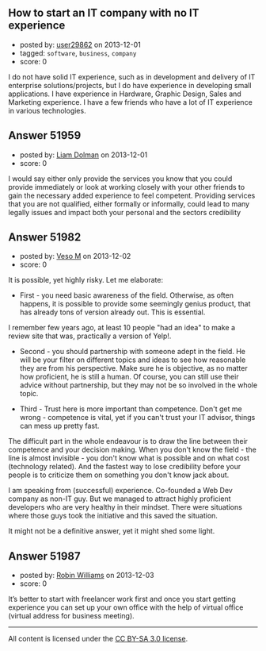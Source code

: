 ## How to start an IT company with no IT experience

- posted by: [user29862](https://stackexchange.com/users/-1/29862-user29862) on 2013-12-01
- tagged: `software`, `business`, `company`
- score: 0

<p>I do not have solid IT experience, such as in development and delivery of IT enterprise solutions/projects, but I do have experience in developing small applications. I have experience in Hardware, Graphic Design, Sales and Marketing experience. I have a few friends who have a lot of IT experience in various technologies.</p>



## Answer 51959

- posted by: [Liam Dolman](https://stackexchange.com/users/-1/27824-liam-dolman) on 2013-12-01
- score: 0

<p>I would say either only provide the services you know that you could provide immediately or look at working closely with your other friends to gain the necessary added experience to feel competent. Providing services that you are not qualified, either formally or informally, could lead to many legally issues and impact both your personal and the sectors credibility </p>



## Answer 51982

- posted by: [Veso M](https://stackexchange.com/users/-1/29881-veso-m) on 2013-12-02
- score: 0

<p>It is possible, yet highly risky. Let me elaborate:</p>

<ul>
<li>First - you need basic awareness of the field. Otherwise, as often happens, it is possible to provide some seemingly genius product, that has already tons of version already out. This is essential.</li>
</ul>

<p>I remember few years ago, at least 10 people "had an idea" to make a review site that was, practically a version of Yelp!.</p>

<ul>
<li><p>Second - you should partnership with someone adept in the field. He will be your filter on different topics and ideas to see how reasonable they are from his perspective. Make sure he is objective, as no matter how proficient, he is still a human. Of course, you can still use their advice without partnership, but they may not be so involved in the whole topic.</p></li>
<li><p>Third - Trust here is more important than competence. Don't get me wrong - competence is vital, yet if you can't trust your IT advisor, things can mess up pretty fast.</p></li>
</ul>

<p>The difficult part in the whole endeavour is to draw the line between their competence and your decision making. When you don't know the field - the line is almost invisible - you don't know what is possible and on what cost (technology related). And the fastest way to lose credibility before your people is to criticize them on something you don't know jack about.</p>

<p>I am speaking from (successful) experience. Co-founded a Web Dev company as non-IT guy. But we managed to attract highly proficient developers who are very healthy in their mindset. There were situations where those guys took the initiative and this saved the situation.</p>

<p>It might not be a definitive answer, yet it might shed some light.</p>



## Answer 51987

- posted by: [Robin Williams](https://stackexchange.com/users/-1/25518-robin-williams) on 2013-12-03
- score: 0

<p>It’s better to start with freelancer work first and once you start getting experience you can set up your own office with the help of virtual office (virtual address for business meeting).</p>




---

All content is licensed under the [CC BY-SA 3.0 license](https://creativecommons.org/licenses/by-sa/3.0/).
